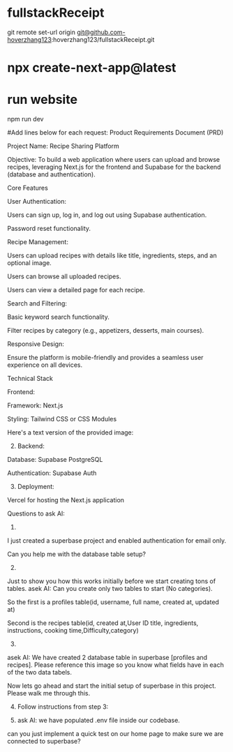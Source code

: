 # fullstackReceipt

git remote set-url origin git@github.com-hoverzhang123:hoverzhang123/fullstackReceipt.git

# npx create-next-app@latest
# run website
npm run dev


#Add lines below for each request:
Product Requirements Document (PRD)

Project Name: Recipe Sharing Platform

Objective: To build a web application where users can upload and browse recipes, leveraging Next.js for the frontend and Supabase for the backend (database and authentication).

Core Features

User Authentication:

Users can sign up, log in, and log out using Supabase authentication.

Password reset functionality.

Recipe Management:

Users can upload recipes with details like title, ingredients, steps, and an optional image.

Users can browse all uploaded recipes.

Users can view a detailed page for each recipe.

Search and Filtering:

Basic keyword search functionality.

Filter recipes by category (e.g., appetizers, desserts, main courses).

Responsive Design:

Ensure the platform is mobile-friendly and provides a seamless user experience on all devices.

Technical Stack

Frontend:

Framework: Next.js

Styling: Tailwind CSS or CSS Modules

Here's a text version of the provided image:

2. Backend:

Database: Supabase PostgreSQL

Authentication: Supabase Auth

3. Deployment:

Vercel for hosting the Next.js application

Questions to ask AI:

1.
I just created a superbase project and enabled authentication for email only. 

Can you help me with the database table setup?

2. 
Just to show you how this works initially before we start creating tons of tables.
asek AI: Can you create only two tables to start (No categories). 

So the first is a profiles table(id, username, full name, created at, updated at)

Second is the recipes table(id, created at,User ID title, ingredients, instructions, cooking time,Difficulty,category)

3.
asek AI: 
We have created 2 database table in superbase [profiles and recipes]. Please reference this image so you know what fields have in each of the two data tabels. 

Now lets go ahead and start the initial setup of superbase in this project. Please walk me through this. 


4. Follow instructions from step 3:

5. ask AI:
we have populated .env file inside our  codebase. 

can you just implement a quick test on our home page to make sure we are connected to superbase?